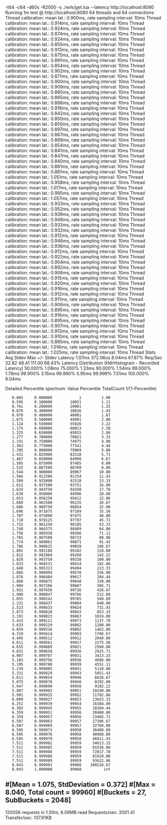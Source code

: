 -t64 -c64 -d60s -R2000 -s ./wrk/get.lua --latency http://localhost:8080
Running 1m test @ http://localhost:8080
  64 threads and 64 connections
  Thread calibration: mean lat.: 0.900ms, rate sampling interval: 10ms
  Thread calibration: mean lat.: 0.914ms, rate sampling interval: 10ms
  Thread calibration: mean lat.: 0.924ms, rate sampling interval: 10ms
  Thread calibration: mean lat.: 0.874ms, rate sampling interval: 10ms
  Thread calibration: mean lat.: 0.924ms, rate sampling interval: 10ms
  Thread calibration: mean lat.: 0.855ms, rate sampling interval: 10ms
  Thread calibration: mean lat.: 0.913ms, rate sampling interval: 10ms
  Thread calibration: mean lat.: 0.875ms, rate sampling interval: 10ms
  Thread calibration: mean lat.: 0.891ms, rate sampling interval: 10ms
  Thread calibration: mean lat.: 0.854ms, rate sampling interval: 10ms
  Thread calibration: mean lat.: 0.902ms, rate sampling interval: 10ms
  Thread calibration: mean lat.: 0.871ms, rate sampling interval: 10ms
  Thread calibration: mean lat.: 0.900ms, rate sampling interval: 10ms
  Thread calibration: mean lat.: 0.909ms, rate sampling interval: 10ms
  Thread calibration: mean lat.: 0.880ms, rate sampling interval: 10ms
  Thread calibration: mean lat.: 0.865ms, rate sampling interval: 10ms
  Thread calibration: mean lat.: 0.888ms, rate sampling interval: 10ms
  Thread calibration: mean lat.: 0.918ms, rate sampling interval: 10ms
  Thread calibration: mean lat.: 0.842ms, rate sampling interval: 10ms
  Thread calibration: mean lat.: 0.850ms, rate sampling interval: 10ms
  Thread calibration: mean lat.: 0.850ms, rate sampling interval: 10ms
  Thread calibration: mean lat.: 0.897ms, rate sampling interval: 10ms
  Thread calibration: mean lat.: 0.867ms, rate sampling interval: 10ms
  Thread calibration: mean lat.: 0.869ms, rate sampling interval: 10ms
  Thread calibration: mean lat.: 0.854ms, rate sampling interval: 10ms
  Thread calibration: mean lat.: 0.841ms, rate sampling interval: 10ms
  Thread calibration: mean lat.: 0.847ms, rate sampling interval: 10ms
  Thread calibration: mean lat.: 0.840ms, rate sampling interval: 10ms
  Thread calibration: mean lat.: 0.861ms, rate sampling interval: 10ms
  Thread calibration: mean lat.: 0.861ms, rate sampling interval: 10ms
  Thread calibration: mean lat.: 1.051ms, rate sampling interval: 10ms
  Thread calibration: mean lat.: 0.958ms, rate sampling interval: 10ms
  Thread calibration: mean lat.: 1.017ms, rate sampling interval: 10ms
  Thread calibration: mean lat.: 0.995ms, rate sampling interval: 10ms
  Thread calibration: mean lat.: 1.057ms, rate sampling interval: 10ms
  Thread calibration: mean lat.: 0.933ms, rate sampling interval: 10ms
  Thread calibration: mean lat.: 0.952ms, rate sampling interval: 10ms
  Thread calibration: mean lat.: 0.939ms, rate sampling interval: 10ms
  Thread calibration: mean lat.: 0.948ms, rate sampling interval: 10ms
  Thread calibration: mean lat.: 0.933ms, rate sampling interval: 10ms
  Thread calibration: mean lat.: 0.932ms, rate sampling interval: 10ms
  Thread calibration: mean lat.: 0.912ms, rate sampling interval: 10ms
  Thread calibration: mean lat.: 0.946ms, rate sampling interval: 10ms
  Thread calibration: mean lat.: 0.936ms, rate sampling interval: 10ms
  Thread calibration: mean lat.: 0.912ms, rate sampling interval: 10ms
  Thread calibration: mean lat.: 0.922ms, rate sampling interval: 10ms
  Thread calibration: mean lat.: 0.904ms, rate sampling interval: 10ms
  Thread calibration: mean lat.: 0.892ms, rate sampling interval: 10ms
  Thread calibration: mean lat.: 0.906ms, rate sampling interval: 10ms
  Thread calibration: mean lat.: 0.915ms, rate sampling interval: 10ms
  Thread calibration: mean lat.: 0.920ms, rate sampling interval: 10ms
  Thread calibration: mean lat.: 0.916ms, rate sampling interval: 10ms
  Thread calibration: mean lat.: 0.912ms, rate sampling interval: 10ms
  Thread calibration: mean lat.: 0.911ms, rate sampling interval: 10ms
  Thread calibration: mean lat.: 0.906ms, rate sampling interval: 10ms
  Thread calibration: mean lat.: 0.895ms, rate sampling interval: 10ms
  Thread calibration: mean lat.: 0.916ms, rate sampling interval: 10ms
  Thread calibration: mean lat.: 0.895ms, rate sampling interval: 10ms
  Thread calibration: mean lat.: 0.907ms, rate sampling interval: 10ms
  Thread calibration: mean lat.: 0.913ms, rate sampling interval: 10ms
  Thread calibration: mean lat.: 0.910ms, rate sampling interval: 10ms
  Thread calibration: mean lat.: 0.885ms, rate sampling interval: 10ms
  Thread calibration: mean lat.: 1.016ms, rate sampling interval: 10ms
  Thread calibration: mean lat.: 1.025ms, rate sampling interval: 10ms
  Thread Stats   Avg      Stdev     Max   +/- Stdev
    Latency     1.07ms  372.06us   8.04ms   67.87%
    Req/Sec    32.82     48.41   111.00     68.43%
  Latency Distribution (HdrHistogram - Recorded Latency)
 50.000%    1.08ms
 75.000%    1.33ms
 90.000%    1.54ms
 99.000%    1.78ms
 99.900%    3.15ms
 99.990%    5.95ms
 99.999%    7.51ms
100.000%    8.04ms

  Detailed Percentile spectrum:
       Value   Percentile   TotalCount 1/(1-Percentile)

       0.065     0.000000            1         1.00
       0.595     0.100000        10021         1.11
       0.761     0.200000        20001         1.25
       0.876     0.300000        30026         1.43
       0.978     0.400000        40081         1.67
       1.075     0.500000        49991         2.00
       1.124     0.550000        55026         2.22
       1.175     0.600000        60013         2.50
       1.225     0.650000        65015         2.86
       1.277     0.700000        70021         3.33
       1.331     0.750000        74975         4.00
       1.363     0.775000        77541         4.44
       1.395     0.800000        79969         5.00
       1.431     0.825000        82518         5.71
       1.467     0.850000        84998         6.67
       1.505     0.875000        87485         8.00
       1.525     0.887500        88769         8.89
       1.544     0.900000        89967        10.00
       1.566     0.912500        91254        11.43
       1.589     0.925000        92518        13.33
       1.612     0.937500        93751        16.00
       1.624     0.943750        94350        17.78
       1.638     0.950000        94996        20.00
       1.653     0.956250        95612        22.86
       1.668     0.962500        96235        26.67
       1.686     0.968750        96854        32.00
       1.696     0.971875        97169        35.56
       1.707     0.975000        97475        40.00
       1.718     0.978125        97797        45.71
       1.732     0.981250        98105        53.33
       1.748     0.984375        98409        64.00
       1.756     0.985938        98566        71.11
       1.765     0.987500        98733        80.00
       1.774     0.989062        98871        91.43
       1.786     0.990625        99028       106.67
       1.801     0.992188        99182       128.00
       1.812     0.992969        99268       142.22
       1.820     0.993750        99338       160.00
       1.833     0.994531        99414       182.86
       1.848     0.995313        99494       213.33
       1.866     0.996094        99570       256.00
       1.876     0.996484        99617       284.44
       1.888     0.996875        99648       320.00
       1.904     0.997266        99687       365.71
       1.931     0.997656        99726       426.67
       1.998     0.998047        99766       512.00
       2.055     0.998242        99785       568.89
       2.231     0.998437        99804       640.00
       2.523     0.998633        99824       731.43
       2.873     0.998828        99843       853.33
       3.191     0.999023        99863      1024.00
       3.433     0.999121        99873      1137.78
       3.633     0.999219        99882      1280.00
       4.059     0.999316        99892      1462.86
       4.219     0.999414        99903      1706.67
       4.495     0.999512        99912      2048.00
       4.611     0.999561        99917      2275.56
       4.655     0.999609        99921      2560.00
       4.831     0.999658        99926      2925.71
       4.907     0.999707        99931      3413.33
       5.103     0.999756        99936      4096.00
       5.195     0.999780        99939      4551.11
       5.239     0.999805        99941      5120.00
       5.331     0.999829        99943      5851.43
       5.611     0.999854        99946      6826.67
       5.875     0.999878        99948      8192.00
       5.947     0.999890        99950      9102.22
       5.987     0.999902        99951     10240.00
       5.991     0.999915        99952     11702.86
       6.099     0.999927        99953     13653.33
       6.251     0.999939        99954     16384.00
       6.303     0.999945        99955     18204.44
       6.359     0.999951        99956     20480.00
       6.359     0.999957        99956     23405.71
       6.507     0.999963        99957     27306.67
       6.507     0.999969        99957     32768.00
       6.595     0.999973        99958     36408.89
       6.595     0.999976        99958     40960.00
       6.595     0.999979        99958     46811.43
       7.511     0.999982        99959     54613.33
       7.511     0.999985        99959     65536.00
       7.511     0.999986        99959     72817.78
       7.511     0.999988        99959     81920.00
       7.511     0.999989        99959     93622.86
       8.043     0.999991        99960    109226.67
       8.043     1.000000        99960          inf
#[Mean    =        1.075, StdDeviation   =        0.372]
#[Max     =        8.040, Total count    =        99960]
#[Buckets =           27, SubBuckets     =         2048]
----------------------------------------------------------
  120056 requests in 1.00m, 8.06MB read
Requests/sec:   2001.41
Transfer/sec:    137.61KB

